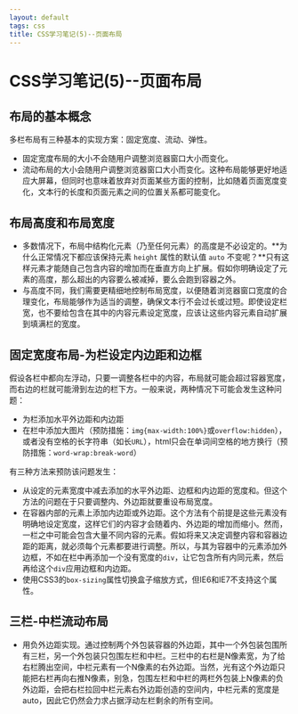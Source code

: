 ```yaml
---
layout: default
tags: css
title: CSS学习笔记(5)--页面布局
---
```


# CSS学习笔记(5)--页面布局 #


## 布局的基本概念 ##

多栏布局有三种基本的实现方案：固定宽度、流动、弹性。

* 固定宽度布局的大小不会随用户调整浏览器窗口大小而变化。
* 流动布局的大小会随用户调整浏览器窗口大小而变化。这种布局能够更好地适应大屏幕，但同时也意味着放弃对页面某些方面的控制，比如随着页面宽度变化，文本行的长度和页面元素之间的位置关系都可能变化。

## 布局高度和布局宽度 ##

* 多数情况下，布局中结构化元素（乃至任何元素）的高度是不必设定的。**为什么正常情况下都应该保持元素 `height` 属性的默认值 `auto` 不变呢？**只有这样元素才能随自己包含内容的增加而在垂直方向上扩展。假如你明确设定了元素的高度，那么超出的内容要么被减掉，要么会跑到容器之外。
* 与高度不同，我们需要更精细地控制布局宽度，以便随着浏览器窗口宽度的合理变化，布局能够作为适当的调整，确保文本行不会过长或过短。即使设定栏宽，也不要给包含在其中的内容元素设定宽度，应该让这些内容元素自动扩展到填满栏的宽度。

## 固定宽度布局-为栏设定内边距和边框 ##

假设各栏中都向左浮动，只要一调整各栏中的内容，布局就可能会超过容器宽度，而右边的栏就可能滑到左边的栏下方。一般来说，两种情况下可能会发生这种问题：

* 为栏添加水平外边距和内边距
* 在栏中添加大图片（预防措施：`img{max-width:100%}`或`overflow:hidden`），或者没有空格的长字符串（如长`URL`），html只会在单词间空格的地方换行（预防措施：`word-wrap:break-word`）

有三种方法来预防该问题发生：

* 从设定的元素宽度中减去添加的水平外边距、边框和内边距的宽度和。但这个方法的问题在于只要调整内、外边距就要重设布局宽度。
* 在容器内部的元素上添加内边距或外边距。这个方法有个前提是这些元素没有明确地设定宽度，这样它们的内容才会随着内、外边距的增加而缩小。然而，一栏之中可能会包含大量不同内容的元素。假如将来又决定调整内容和容器边距的距离，就必须每个元素都要进行调整。所以，与其为容器中的元素添加外边框，不如在栏中再添加一个没有宽度的`div`，让它包含所有内同元素，然后再给这个`div`应用边框和内边距。
* 使用CSS3的`box-sizing`属性切换盒子缩放方式，但IE6和IE7不支持这个属性。

## 三栏-中栏流动布局 ##

* 用负外边距实现。通过控制两个外包装容器的外边距，其中一个外包装包围所有三栏，另一个外包装只包围左栏和中栏。三栏中的右栏是N像素宽，为了给右栏腾出空间，中栏元素有一个N像素的右外边距。当然，光有这个外边距只能把右栏再向右推N像素，别急，包围左栏和中栏的两栏外包装上N像素的负外边距，会把右栏拉回中栏元素右外边距创造的空间内，中栏元素的宽度是auto，因此它仍然会力求占据浮动左栏剩余的所有空间。
